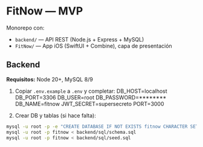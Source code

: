 # FitNow — MVP

Monorepo con:
- `backend/` — API REST (Node.js + Express + MySQL)
- `FitNow/` — App iOS (SwiftUI + Combine), capa de presentación

## Backend
**Requisitos:** Node 20+, MySQL 8/9

1. Copiar `.env.example` a `.env` y completar:
DB_HOST=localhost
DB_PORT=3306
DB_USER=root
DB_PASSWORD=********
DB_NAME=fitnow
JWT_SECRET=supersecreto
PORT=3000

2. Crear DB y tablas (si hace falta):
```bash
mysql -u root -p -e "CREATE DATABASE IF NOT EXISTS fitnow CHARACTER SET utf8mb4 COLLATE utf8mb4_unicode_ci;"
mysql -u root -p fitnow < backend/sql/schema.sql
mysql -u root -p fitnow < backend/sql/seed.sql

